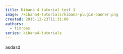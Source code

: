 ```yaml
---
title: Kibana 4 tutorial test 1
image: /kibana4-tutorials/kibana-plugin-banner.png
created: 2015-12-23T11:31:00
authors:
  - timroes
series: kibana4-tutorials
---
```


asdasd
